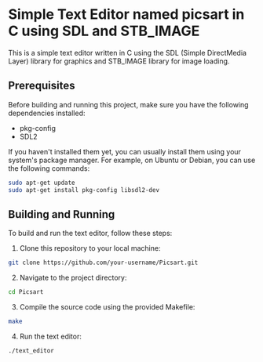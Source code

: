 # Simple Text Editor named picsart in C using SDL and STB_IMAGE

This is a simple text editor written in C using the SDL (Simple DirectMedia Layer) library for graphics and STB_IMAGE library for image loading. 

## Prerequisites

Before building and running this project, make sure you have the following dependencies installed:

- pkg-config
- SDL2

If you haven't installed them yet, you can usually install them using your system's package manager. For example, on Ubuntu or Debian, you can use the following commands:

```bash
sudo apt-get update
sudo apt-get install pkg-config libsdl2-dev
```

## Building and Running

To build and run the text editor, follow these steps:

1. Clone this repository to your local machine:

```bash
git clone https://github.com/your-username/Picsart.git
```

2. Navigate to the project directory:

```bash
cd Picsart
```

3. Compile the source code using the provided Makefile:

```bash
make
```

4. Run the text editor:

```bash
./text_editor
```